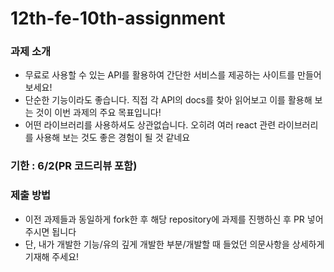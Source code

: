 # 12th-fe-10th-assignment

### 과제 소개
- 무료로 사용할 수 있는 API를 활용하여 간단한 서비스를 제공하는 사이트를 만들어보세요!
- 단순한 기능이라도 좋습니다. 직접 각 API의 docs를 찾아 읽어보고 이를 활용해 보는 것이 이번 과제의 주요 목표입니다!
- 어떤 라이브러리를 사용하셔도 상관없습니다. 오히려 여러 react 관련 라이브러리를 사용해 보는 것도 좋은 경험이 될 것 같네요

### 기한 : 6/2(PR 코드리뷰 포함)

### 제출 방법
- 이전 과제들과 동일하게 fork한 후 해당 repository에 과제를 진행하신 후 PR 넣어주시면 됩니다
- 단, 내가 개발한 기능/유의 깊게 개발한 부분/개발할 때 들었던 의문사항을 상세하게 기재해 주세요!
